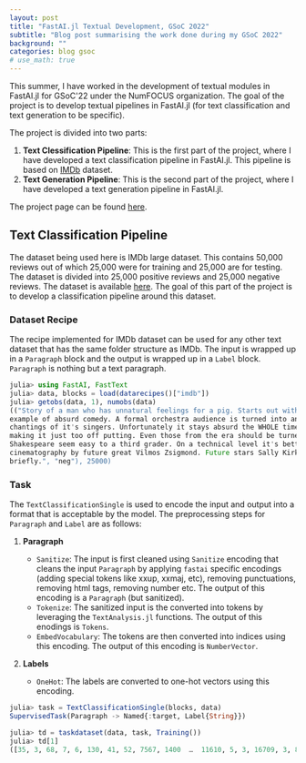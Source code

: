 ```yaml
---
layout: post
title: "FastAI.jl Textual Development, GSoC 2022"
subtitle: "Blog post summarising the work done during my GSoC 2022"
background: ""
categories: blog gsoc
# use_math: true
---
```


This summer, I have worked in the development of textual modules in FastAI.jl for GSoC'22 under the NumFOCUS organization. The goal of the project is to develop textual pipelines in FastAI.jl (for text classification and text generation to be specific).

The project is divided into two parts:

1. **Text Clessification Pipeline**: This is the first part of the project, where I have developed a text classification pipeline in FastAI.jl. This pipeline is based on [IMDb](https://ai.stanford.edu/~amaas/data/sentiment/) dataset.
2. **Text Generation Pipeline**: This is the second part of the project, where I have developed a text generation pipeline in FastAI.jl.

The project page can be found [here](https://summerofcode.withgoogle.com/programs/2022/projects/HogSGyea).

## Text Classification Pipeline

The dataset being used here is IMDb large dataset. This contains 50,000 reviews out of which 25,000 were for training and 25,000 are for testing. The dataset is divided into 25,000 positive reviews and 25,000 negative reviews. The dataset is available [here](https://ai.stanford.edu/~amaas/data/sentiment/). The goal of this part of the project is to develop a classification pipeline around this dataset.

### Dataset Recipe

The recipe implemented for IMDb dataset can be used for any other text dataset that has the same folder structure as IMDb. The input is wrapped up in a `Paragraph` block and the output is wrapped up in a `Label` block. `Paragraph` is nothing but a text paragraph.

```julia
julia> using FastAI, FastText
julia> data, blocks = load(datarecipes()["imdb"])
julia> getobs(data, 1), numobs(data)
(("Story of a man who has unnatural feelings for a pig. Starts out with a opening scene that is a terrific
example of absurd comedy. A formal orchestra audience is turned into an insane, violent mob by the crazy
chantings of it's singers. Unfortunately it stays absurd the WHOLE time with no general narrative eventually
making it just too off putting. Even those from the era should be turned off. The cryptic dialogue would make
Shakespeare seem easy to a third grader. On a technical level it's better than you might think with some good
cinematography by future great Vilmos Zsigmond. Future stars Sally Kirkland and Frederic Forrest can be seen
briefly.", "neg"), 25000)
```

### Task

The `TextClassificationSingle` is used to encode the input and output into a format that is acceptable by the model. The preprocessing steps for `Paragraph` and `Label` are as follows:

1. **Paragraph**

   - `Sanitize`: The input is first cleaned using `Sanitize` encoding that cleans the input `Paragraph` by applying `fastai` specific encodings (adding special tokens like xxup, xxmaj, etc), removing punctuations, removing html tags, removing number etc. The output of this encoding is a `Paragraph` (but sanitized).
   - `Tokenize`: The sanitized input is the converted into tokens by leveraging the `TextAnalysis.jl` functions. The output of this enodings is `Tokens`.
   - `EmbedVocabulary`: The tokens are then converted into indices using this encoding. The output of this encoding is `NumberVector`.

2. **Labels**
   - `OneHot`: The labels are converted to one-hot vectors using this encoding.

```julia
julia> task = TextClassificationSingle(blocks, data)
SupervisedTask(Paragraph -> Named{:target, Label{String}})

julia> td = taskdataset(data, task, Training())
julia> td[1]
([35, 3, 68, 7, 6, 130, 41, 52, 7567, 1400  …  11610, 5, 3, 16709, 3, 8050, 56, 33, 113, 3342], Bool[1, 0])
```
